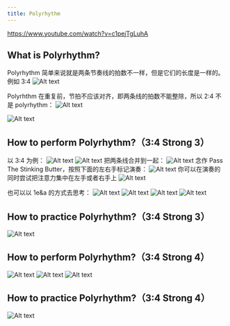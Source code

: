 ```yaml
---
title: Polyrhythm
---
```


https://www.youtube.com/watch?v=c1pejTgLuhA

## What is Polyrhythm?

Polyrhythm 简单来说就是两条节奏线的拍数不一样，但是它们的长度是一样的。例如 3:4
![Alt text](image.png)

Polyrhthm 在重复前，节拍不应该对齐，即两条线的拍数不能整除，所以 2:4 不是 polyrhythm：
![Alt text](image-1.png)

![Alt text](image-2.png)

## How to perform Polyrhythm?（3:4 Strong 3）

以 3:4 为例：
![Alt text](image-13.png)
![Alt text](image-3.png)
把两条线合并到一起：
![Alt text](image-4.png)
念作 Pass The Stinking Butter，按照下面的左右手标记演奏：
![Alt text](image-5.png)
你可以在演奏的同时尝试把注意力集中在左手或者右手上
![Alt text](image-6.png)

也可以以 1e&a 的方式去思考：
![Alt text](image-7.png)
![Alt text](image-8.png)
![Alt text](image-9.png)
![Alt text](image-10.png)

## How to practice Polyrhythm?（3:4 Strong 3）

![Alt text](image-11.png)

## How to perform Polyrhythm?（3:4 Strong 4）

![Alt text](image-14.png)
![Alt text](image-15.png)
![Alt text](image-16.png)

## How to practice Polyrhythm?（3:4 Strong 4）

![Alt text](image-17.png)
